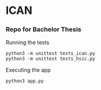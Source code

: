 # ICAN
<h3>Repo for Bachelor Thesis</h3>

Running the tests 
```
python3 -m unittest tests_ican.py
python3 -m unittest tests_hsic.py
```

Executing the app
```
python3 app.py
```
